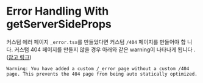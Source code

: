 # Error Handling With getServerSideProps

커스텀 에러 페이지 `_error.tsx`를 만들었다면 커스텀 `/404` 페이지를 만들어야 합
니다. 커스텀 404 페이지를 만들지 않을 경우 아래와 같은 warning이 나타나게 됩니다
. ([참고 링크](https://nextjs.org/docs/messages/custom-error-no-custom-404))

```
Warning: You have added a custom /_error page without a custom /404 page. This prevents the 404 page from being auto statically optimized.
```
